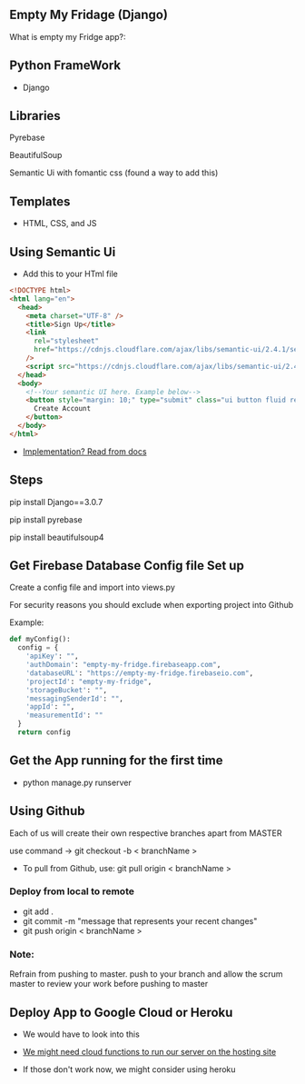 ## Empty My Fridage (Django)

What is empty my Fridge app?:

## Python FrameWork

- Django

## Libraries

Pyrebase

BeautifulSoup

Semantic Ui with fomantic css (found a way to add this)

## Templates

- HTML, CSS, and JS

## Using Semantic Ui

- Add this to your HTml file

```html
<!DOCTYPE html>
<html lang="en">
  <head>
    <meta charset="UTF-8" />
    <title>Sign Up</title>
    <link
      rel="stylesheet"
      href="https://cdnjs.cloudflare.com/ajax/libs/semantic-ui/2.4.1/semantic.min.css"
    />
    <script src="https://cdnjs.cloudflare.com/ajax/libs/semantic-ui/2.4.1/semantic.min.js"></script>
  </head>
  <body>
    <!--Your semantic UI here. Example below-->
    <button style="margin: 10;" type="submit" class="ui button fluid red">
      Create Account
    </button>
  </body>
</html>
```
- [Implementation? Read from docs](https://semantic-ui.com/elements/)

## Steps

pip install Django==3.0.7

pip install pyrebase

pip install beautifulsoup4

## Get Firebase Database Config file Set up

Create a config file and import into views.py

For security reasons you should exclude when exporting project into Github

Example:

```py
def myConfig():
  config = {
    'apiKey': "",
    'authDomain': "empty-my-fridge.firebaseapp.com",
    'databaseURL': "https://empty-my-fridge.firebaseio.com",
    'projectId': "empty-my-fridge",
    'storageBucket': "",
    'messagingSenderId': "",
    'appId': "",
    'measurementId': ""
  }
  return config
```

## Get the App running for the first time

- python manage.py runserver

## Using Github

Each of us will create their own respective branches apart from MASTER

use command -> git checkout -b < branchName >

- To pull from Github, use: git pull origin < branchName >

### Deploy from local to remote

- git add .
- git commit -m "message that represents your recent changes"
- git push origin < branchName >

### Note:

Refrain from pushing to master. push to your branch and allow the scrum master to review your work before pushing to master

## Deploy App to Google Cloud or Heroku

- We would have to look into this
- [We might need cloud functions to run our server on the hosting site](https://medium.com/firebase-developers/hosting-flask-servers-on-firebase-from-scratch-c97cfb204579)

- If those don't work now, we might consider using heroku

